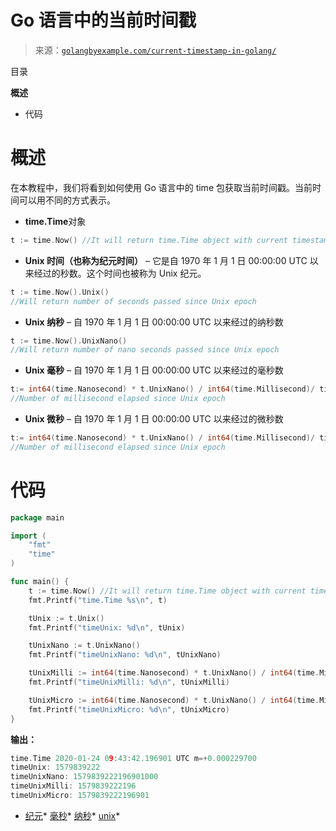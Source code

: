 <!--yml

分类：未分类

日期：2024-10-13 06:07:51

-->

# Go 语言中的当前时间戳

> 来源：[`golangbyexample.com/current-timestamp-in-golang/`](https://golangbyexample.com/current-timestamp-in-golang/)

目录

**概述**

+   代码

# **概述**

在本教程中，我们将看到如何使用 Go 语言中的 time 包获取当前时间戳。当前时间可以用不同的方式表示。

+   **time.Time**对象

```go
t := time.Now() //It will return time.Time object with current timestamp
```

+   **Unix 时间（也称为纪元时间）** – 它是自 1970 年 1 月 1 日 00:00:00 UTC 以来经过的秒数。这个时间也被称为 Unix 纪元。

```go
t := time.Now().Unix() 
//Will return number of seconds passed since Unix epoch
```

+   **Unix 纳秒** – 自 1970 年 1 月 1 日 00:00:00 UTC 以来经过的纳秒数

```go
t := time.Now().UnixNano() 
//Will return number of nano seconds passed since Unix epoch
```

+   **Unix 毫秒** – 自 1970 年 1 月 1 日 00:00:00 UTC 以来经过的毫秒数

```go
t:= int64(time.Nanosecond) * t.UnixNano() / int64(time.Millisecond)/ time.Millisecond  
//Number of millisecond elapsed since Unix epoch
```

+   **Unix 微秒** – 自 1970 年 1 月 1 日 00:00:00 UTC 以来经过的微秒数

```go
t:= int64(time.Nanosecond) * t.UnixNano() / int64(time.Millisecond)/ time.Millisecond  
//Number of millisecond elapsed since Unix epoch
```

# 代码

```go
package main

import (
    "fmt"
    "time"
)

func main() {
    t := time.Now() //It will return time.Time object with current timestamp
    fmt.Printf("time.Time %s\n", t)

    tUnix := t.Unix()
    fmt.Printf("timeUnix: %d\n", tUnix)

    tUnixNano := t.UnixNano()
    fmt.Printf("timeUnixNano: %d\n", tUnixNano)

    tUnixMilli := int64(time.Nanosecond) * t.UnixNano() / int64(time.Millisecond)
    fmt.Printf("timeUnixMilli: %d\n", tUnixMilli)

    tUnixMicro := int64(time.Nanosecond) * t.UnixNano() / int64(time.Microsecond)
    fmt.Printf("timeUnixMicro: %d\n", tUnixMicro)
}
```

**输出：**

```go
time.Time 2020-01-24 09:43:42.196901 UTC m=+0.000229700
timeUnix: 1579839222
timeUnixNano: 1579839222196901000
timeUnixMilli: 1579839222196
timeUnixMicro: 1579839222196901
```

+   [纪元](https://golangbyexample.com/tag/epoch/)*   [毫秒](https://golangbyexample.com/tag/miliseconds/)*   [纳秒](https://golangbyexample.com/tag/nanoseconds/)*   [unix](https://golangbyexample.com/tag/unix/)*

